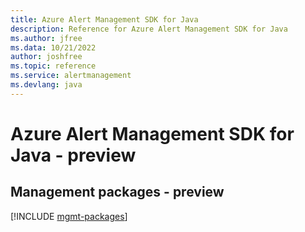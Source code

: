 ```yaml
---
title: Azure Alert Management SDK for Java
description: Reference for Azure Alert Management SDK for Java
ms.author: jfree
ms.data: 10/21/2022
author: joshfree
ms.topic: reference
ms.service: alertmanagement
ms.devlang: java
---
```

# Azure Alert Management SDK for Java - preview

## Management packages - preview
[!INCLUDE [mgmt-packages](alert-management-mgmt-index.md)]